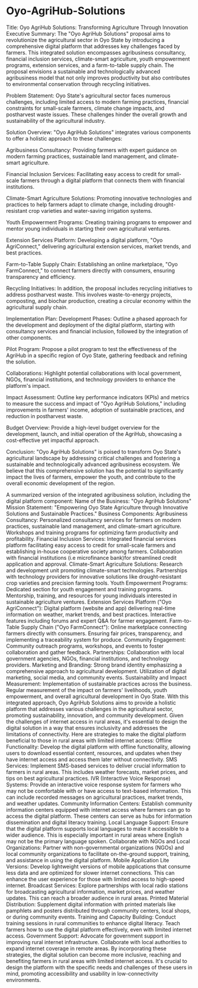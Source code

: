 # Oyo-AgriHub-Solutions

Title: Oyo AgriHub Solutions: Transforming Agriculture Through Innovation
Executive Summary:
The "Oyo AgriHub Solutions" proposal aims to revolutionize the agricultural sector in Oyo State by introducing a comprehensive digital platform that addresses key challenges faced by farmers. This integrated solution encompasses agribusiness consultancy, financial inclusion services, climate-smart agriculture, youth empowerment programs, extension services, and a farm-to-table supply chain. The proposal envisions a sustainable and technologically advanced agribusiness model that not only improves productivity but also contributes to environmental conservation through recycling initiatives.

Problem Statement:
Oyo State's agricultural sector faces numerous challenges, including limited access to modern farming practices, financial constraints for small-scale farmers, climate change impacts, and postharvest waste issues. These challenges hinder the overall growth and sustainability of the agricultural industry.

Solution Overview:
"Oyo AgriHub Solutions" integrates various components to offer a holistic approach to these challenges:

Agribusiness Consultancy: Providing farmers with expert guidance on modern farming practices, sustainable land management, and climate-smart agriculture.

Financial Inclusion Services: Facilitating easy access to credit for small-scale farmers through a digital platform that connects them with financial institutions.

Climate-Smart Agriculture Solutions: Promoting innovative technologies and practices to help farmers adapt to climate change, including drought-resistant crop varieties and water-saving irrigation systems.

Youth Empowerment Programs: Creating training programs to empower and mentor young individuals in starting their own agricultural ventures.

Extension Services Platform: Developing a digital platform, "Oyo AgriConnect," delivering agricultural extension services, market trends, and best practices.

Farm-to-Table Supply Chain: Establishing an online marketplace, "Oyo FarmConnect," to connect farmers directly with consumers, ensuring transparency and efficiency.

Recycling Initiatives:
In addition, the proposal includes recycling initiatives to address postharvest waste. This involves waste-to-energy projects, composting, and biochar production, creating a circular economy within the agricultural supply chain.

Implementation Plan:
Development Phases: Outline a phased approach for the development and deployment of the digital platform, starting with consultancy services and financial inclusion, followed by the integration of other components.

Pilot Program: Propose a pilot program to test the effectiveness of the AgriHub in a specific region of Oyo State, gathering feedback and refining the solution.

Collaborations: Highlight potential collaborations with local government, NGOs, financial institutions, and technology providers to enhance the platform's impact.

Impact Assessment:
Outline key performance indicators (KPIs) and metrics to measure the success and impact of "Oyo AgriHub Solutions," including improvements in farmers' income, adoption of sustainable practices, and reduction in postharvest waste.

Budget Overview:
Provide a high-level budget overview for the development, launch, and initial operation of the AgriHub, showcasing a cost-effective yet impactful approach.

Conclusion:
"Oyo AgriHub Solutions" is poised to transform Oyo State's agricultural landscape by addressing critical challenges and fostering a sustainable and technologically advanced agribusiness ecosystem. We believe that this comprehensive solution has the potential to significantly impact the lives of farmers, empower the youth, and contribute to the overall economic development of the region.


A summarized version of the integrated agribusiness solution, including the digital platform component:
Name of the Business: "Oyo AgriHub Solutions"
Mission Statement:
"Empowering Oyo State Agriculture through Innovative Solutions and Sustainable Practices."
Business Components:
Agribusiness Consultancy:
Personalized consultancy services for farmers on modern practices, sustainable land management, and climate-smart agriculture.
Workshops and training programs for optimizing farm productivity and profitability.
Financial Inclusion Services:
Integrated financial services platform facilitating easy access to credit for small-scale farmers and establishing in-house cooperative society among farmers.
Collaboration with financial institutions (i.e microfinance bank)for streamlined credit application and approval.
Climate-Smart Agriculture Solutions:
Research and development unit promoting climate-smart technologies.
Partnerships with technology providers for innovative solutions like drought-resistant crop varieties and precision farming tools.
Youth Empowerment Programs:
Dedicated section for youth engagement and training programs.
Mentorship, training, and resources for young individuals interested in sustainable agriculture ventures.
Extension Services Platform ("Oyo AgriConnect"):
Digital platform (website and app) delivering real-time information on weather, market trends, and best practices.
Interactive features including forums and expert Q&A for farmer engagement.
Farm-to-Table Supply Chain ("Oyo FarmConnect"):
Online marketplace connecting farmers directly with consumers. Ensuring fair prices, transparency, and implementing a traceability system for produce.
Community Engagement:
Community outreach programs, workshops, and events to foster collaboration and gather feedback.
Partnerships: Collaboration with local government agencies, NGOs, financial institutions, and technology providers.
Marketing and Branding: Strong brand identity emphasizing a comprehensive approach to agricultural development. Utilization of digital marketing, social media, and community events.
Sustainability and Impact Measurement: Implementation of sustainable practices across the business.
Regular measurement of the impact on farmers' livelihoods, youth empowerment, and overall agricultural development in Oyo State.
With this integrated approach, Oyo AgriHub Solutions aims to provide a holistic platform that addresses various challenges in the agricultural sector, promoting sustainability, innovation, and community development.
Given the challenges of internet access in rural areas, it's essential to design the digital solution in a way that ensures inclusivity and addresses the limitations of connectivity. Here are strategies to make the digital platform beneficial to those in rural areas with limited internet access:
Offline Functionality: Develop the digital platform with offline functionality, allowing users to download essential content, resources, and updates when they have internet access and access them later without connectivity.
SMS Services: Implement SMS-based services to deliver crucial information to farmers in rural areas. This includes weather forecasts, market prices, and tips on best agricultural practices.
IVR (Interactive Voice Response) Systems: Provide an interactive voice response system for farmers who may not be comfortable with or have access to text-based information. This can include recorded messages on agricultural practices, market trends, and weather updates.
Community Information Centers: Establish community information centers equipped with internet access where farmers can go to access the digital platform. These centers can serve as hubs for information dissemination and digital literacy training.
Local Language Support: Ensure that the digital platform supports local languages to make it accessible to a wider audience. This is especially important in rural areas where English may not be the primary language spoken.
Collaborate with NGOs and Local Organizations: Partner with non-governmental organizations (NGOs) and local community organizations to facilitate on-the-ground support, training, and assistance in using the digital platform.
Mobile Application Lite Versions: Develop lightweight versions of mobile applications that consume less data and are optimized for slower internet connections. This can enhance the user experience for those with limited access to high-speed internet.
Broadcast Services: Explore partnerships with local radio stations for broadcasting agricultural information, market prices, and weather updates. This can reach a broader audience in rural areas.
Printed Material Distribution: Supplement digital information with printed materials like pamphlets and posters distributed through community centers, local shops, or during community events.
Training and Capacity Building: Conduct training sessions in rural communities to enhance digital literacy. Teach farmers how to use the digital platform effectively, even with limited internet access.
Government Support: Advocate for government support in improving rural internet infrastructure. Collaborate with local authorities to expand internet coverage in remote areas.
By incorporating these strategies, the digital solution can become more inclusive, reaching and benefiting farmers in rural areas with limited internet access. It's crucial to design the platform with the specific needs and challenges of these users in mind, promoting accessibility and usability in low-connectivity environments.




